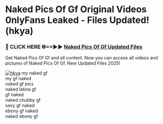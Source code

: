 # Naked Pics Of Gf Original Videos 0nlyFans Leaked - Files Updated! (hkya)

<h3>🔴 CLICK HERE 🌐==►► <a href="https://tinyurl.com/yckcrads" rel="nofollow">Naked Pics Of Gf Updated Files</a></h3>

Get Naked Pics Of Gf and all content. Now you can access all videos and pictures of Naked Pics Of Gf. New Updated Files 2025!

[![hkya](https://i.imgur.com/hpKpOFt.gif)](https://tinyurl.com/yckcrads)
my naked gf<br>
my gf naked<br>
naked gf pics<br>
naked latina gf<br>
gf naked<br>
naked chubby gf<br>
sexy gf naked<br>
ebony gf naked<br>
naked ebony gf